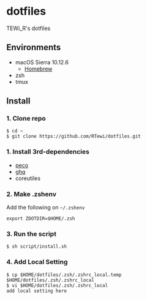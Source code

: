 # dotfiles

TEWi_R's dotfiles

## Environments

- macOS Sierra 10.12.6
  - [Homebrew](https://brew.sh)
- zsh
- tmux

## Install

### 1. Clone repo

``` shell
$ cd ~
$ git clone https://github.com/RTewi/dotfiles.git
```

### 1. Install 3rd-dependencies

- [peco](https://github.com/peco/peco)
- [ghq](https://github.com/motemen/ghq)
- coreutiles

### 2. Make .zshenv

Add the following on `~/.zshenv`

``` shell
export ZDOTDIR=$HOME/.zsh
```

### 3. Run the script

``` shell
$ sh script/install.sh
```

### 4. Add Local Setting

``` shell
$ cp $HOME/dotfiles/.zsh/.zshrc_local.temp $HOME/dotfiles/.zsh/.zshrc_local
$ vi $HOME/dotfiles/.zsh/.zshrc_local
add local setting here
```
